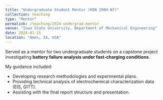 ```yaml
---
title: "Undergraduate Student Mentor (HON 290H-N7)"
collection: teaching
type: "Mentor"
permalink: /teaching/2024-undergrad-mentor
venue: "Iowa State University, Department of Mechanical Engineering"
date: 2024-01-15
location: "Ames, IA, USA"
---
```


Served as a mentor for two undergraduate students on a capstone project investigating **battery failure analysis under fast-charging conditions**.

My guidance included:
* Developing research methodologies and experimental plans.
* Providing technical analysis of electrochemical characterization data (EIS, GITT).
* Assisting with the final report structure and presentation.
